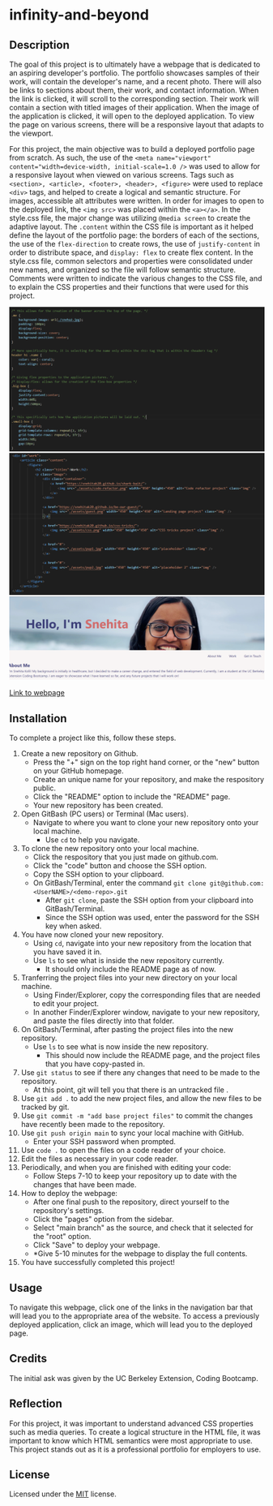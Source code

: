 # infinity-and-beyond

## Description
The goal of this project is to ultimately have a webpage that is dedicated to an aspiring developer's portfolio. The portfolio showcases samples of their work, will contain the developer's name, and a recent photo. There will also be links to sections about them, their work, and contact information. When the link is clicked, it will scroll to the corresponding section. Their work will contain a section with titled images of their application. When the image of the application is clicked, it will open to the deployed application. To view the page on various screens, there will be a responsive layout that adapts to the viewport. 

For this project, the main objective was to build a deployed portfolio page from scratch. As such, the use of the `<meta name="viewport" content="width=device-width, initial-scale=1.0 />` was used to allow for a responsive layout when viewed on various screens. Tags such as `<section>, <article>, <footer>, <header>, <figure>` were used to replace `<div>` tags, and helped to create a logical and semantic structure. For images, accessible alt attributes were written. In order for images to open to the deployed link, the `<img src>` was placed within the `<a></a>`. In the style.css file, the major change was utilizing `@media screen` to create the adaptive layout. The `.content` within the CSS file is important as it helped define the layout of the portfolio page: the borders of each of the sections, the use of the `flex-direction` to create rows, the use of `justify-content` in order to distribute space, and `display: flex` to create flex content. In the style.css file, common selectors and properties were consolidated under new names, and organized so the file will follow semantic structure. Comments were written to indicate the various changes to the CSS file, and to explain the CSS properties and their functions that were used for this project. 

<img src="./assets/css1.png" alt="CSS screenshot with CSS file comments">
<img src="./assets/html.png" alt="HTML screenshot with the different tag changes">
<img src="./assets/pro.png" alt="Porfolio screenshot">

[Link to webpage](https://snehitak20.github.io/infinity-and-beyond/)

## Installation

To complete a project like this, follow these steps. 

1. Create a new repository on Github. 
    - Press the "+" sign on the top right hand corner, or the "new" button on your GitHub homepage. 
    - Create an unique name for your repository, and make the respository public. 
    - Click the "README" option to include the "README" page. 
    - Your new repository has been created.
2. Open GitBash (PC users) or Terminal (Mac users).
    - Navigate to where you want to clone your new repository onto your local machine. 
        - Use `cd` to help you navigate. 
3. To clone the new repository onto your local machine. 
    - Click the respository that you just made on github.com.
    - Click the "code" button and choose the SSH option. 
    - Copy the SSH option to your clipboard. 
    - On GitBash/Terminal, enter the command `git clone git@github.com:<UserNAME>/<demo-repo>.git`
        - After `git clone`, paste the SSH option from your clipboard into GitBash/Terminal.
        - Since the SSH option was used, enter the password for the SSH key when asked. 
4. You have now cloned your new repository.
    - Using `cd`, navigate into your new repository from the location that you have saved it in. 
    - Use `ls` to see what is inside the new repository currently. 
        - It should only include the README page as of now.
5. Tranferring the project files into your new directory on your local machine. 
    - Using Finder/Explorer, copy the corresponding files that are needed to edit your project. 
    - In another Finder/Explorer window, navigate to your new repository, and paste the files directly into that folder. 
6. On GitBash/Terminal, after pasting the project files into the new repository. 
    - Use `ls` to see what is now inside the new repository.
        - This should now include the README page, and the project files that you have copy-pasted in. 
7. Use `git status` to see if there any changes that need to be made to the repository. 
    - At this point, git will tell you that there is an untracked file .
8. Use `git add .` to add the new project files, and allow the new files to be tracked by git.
9. Use `git commit -m "add base project files"` to commit the changes have recently been made to the repository. 
10. Use `git push origin main` to sync your local machine with GitHub. 
    - Enter your SSH password when prompted. 
11. Use `code .` to open the files on a code reader of your choice.
12. Edit the files as necessary in your code reader. 
13. Periodically, and when you are finished with editing your code: 
    - Follow Steps 7-10 to keep your repository up to date with the changes that have been made. 
14. How to deploy the webpage:
    - After one final push to the repository, direct yourself to the repository's settings. 
    - Click the "pages" option from the sidebar. 
    - Select "main branch" as the source, and check that it selected for the "root" option. 
    - Click "Save" to deploy your webpage. 
    - *Give 5-10 minutes for the webpage to display the full contents.
15. You have successfully completed this project!

## Usage

To navigate this webpage, click one of the links in the navigation bar that will lead you to the appropriate area of the website.
To access a previously deployed application, click an image, which will lead you to the deployed page. 

## Credits

The initial ask was given by the UC Berkeley Extension, Coding Bootcamp. 

## Reflection

For this project, it was important to understand advanced CSS properties such as media queries. To create a logical structure in the HTML file, it was important to know which HTML semantics were most appropriate to use. This project stands out as it is a professional portfolio for employers to use.

## License

Licensed under the [MIT](https://choosealicense.com/licenses/mit/) license. 
